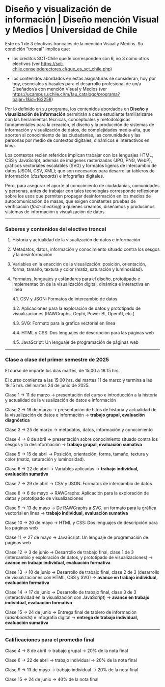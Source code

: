 # Diseño y visualización de información | Diseño mención Visual y Medios | Universidad de Chile

Este es 1 de 3 electivos troncales de la mención Visual y Medios. Su condición "troncal" implica que: 

- los créditos SCT-Chile que le corresponden son 6, no 3 como otros electivos (ver https://sct-chile.consejoderectores.cl/que_es_sct_chile.php) 

- los contenidos abordados en estas asignaturas se consideran, hoy por hoy, esenciales y basales para el desarrollo profesional de un/a Diseñador/a con mención Visual y Medios (ver https://ucampus.uchile.cl/m/fau_catalogo/programa?bajar=1&id=162258)

Por lo definido en su programa, los contenidos abordados en **Diseño y visualización de información** permitirán a cada estudiante familiarizarse con las herramientas técnicas, conceptuales y metodológicas fundamentales para la creación, el diseño y la producción de sistemas de información y visualización de datos, de complejidades media-alta, que aporten al conocimiento de las ciudadanías, las comunidades y las personas por medio de contextos digitales, dinámicos e interactivos en línea.

Los contextos recién referidos implican trabajar con los lenguajes HTML, CSS y JavaScript, además de imágenes rasterizadas (JPG, PNG, WebP), gráficos vectoriales escalables (SVG) y formatos ligeros de intercambio de datos (JSON, CSV, XML); que son necesarios para desarrollar tableros de información (*dashboards*) e infografías digitales.

Pero, para asegurar el aporte al conocimiento de ciudadanías, comunidades y personas, antes de trabajar con tales tecnologías corresponde reflexionar sobre los usos que permiten propagar desinformación en los medios de autocomunicación de masas, que exigen constantes pruebas de verificación (*fact-checking*) a quienes creamos, diseñamos y producimos sistemas de información y visualización de datos.

- - - - - - -

### Saberes y contenidos del electivo troncal

1. Historia y actualidad de la visualización de datos e información

2. Metadatos, datos, información y conocimiento situado contra los sesgos y la desinformación

3. Variables en la enacción de la visualización: posición, orientación, forma, tamaño, textura y color (matiz, saturación y luminosidad).

4. Formatos, lenguajes y estándares para el diseño, prototipado e implementación de la visualización digital, dinámica e interactiva en línea
  
   4.1. CSV y JSON: Formatos de intercambio de datos

   4.2. Aplicaciones para la exploración de datos y prototipado de visualizaciones (RAWGraphs, Gephi, Power BI, OpenAI, etc.)

   4.3. SVG: Formato para la gráfica vectorial en línea

   4.4. HTML y CSS: Dos lenguajes de descripción para las páginas web

   4.5. JavaScript: Un lenguaje de programación de páginas web

- - - - - - -

### Clase a clase del primer semestre de 2025

El curso de imparte los días martes, de 15:00 a 18:15 hrs. 

El curso comienza a las 15:00 hrs. del martes 11 de marzo y termina a las 18:15 hrs. del martes 24 de junio de 2025.

Clase 1 → 11 de marzo → presentación del curso e introducción a la historia y actualidad de la visualización de datos e información

Clase 2 → 18 de marzo → presentación de hitos de historia y actualidad de la visualización de datos e información → **trabajo grupal, evaluación diagnóstica**

Clase 3 → 25 de marzo → metadatos, datos, información y conocimiento

Clase 4 → 8 de abril → presentación sobre conocimiento situado contra los sesgos y la desinformación → **trabajo grupal, evaluación sumativa**

Clase 5 → 15 de abril → Posición, orientación, forma, tamaño, textura y color (matiz, saturación y luminosidad).

Clase 6 → 22 de abril → Variables aplicadas → **trabajo individual, evaluación sumativa**

Clase 7 → 29 de abril → CSV y JSON: Formatos de intercambio de datos

Clase 8 → 6 de mayo → RAWGraphs: Aplicación para la exploración de datos y prototipado de visualizaciones

Clase 9 → 13 de mayo → De RAWGraphs a SVG, un formato para la gráfica vectorial en línea → **trabajo individual, evaluación sumativa**

Clase 10 → 20 de mayo → HTML y CSS: Dos lenguajes de descripción para las páginas web

Clase 11 → 27 de mayo → JavaScript: Un lenguaje de programación de páginas web

Clase 12 → 3 de junio → Desarrollo de trabajo final, clase 1 de 3 (intercambio y exploración de datos, y prototipado de visualizaciones) → **avance en trabajo individual, evaluación formativa**

Clase 13 → 10 de junio → Desarrollo de trabajo final, clase 2 de 3 (desarrollo de visualizaciones con HTML, CSS y SVG) → **avance en trabajo individual, evaluación formativa**

Clase 14 → 17 de junio → Desarrollo de trabajo final, clase 3 de 3 (interactividad en la visualización con JavaScript) → **avance en trabajo individual, evaluación formativa**

Clase 15 → 24 de junio → Entrega final de tablero de información (*dashboards*) e infografía digital → **entrega de trabajo individual, evaluación sumativa**

- - - - 

### Calificaciones para el promedio final

Clase 4 → 8 de abril → trabajo grupal → 20% de la nota final

Clase 6 → 22 de abril → trabajo individual → 20% de la nota final

Clase 9 → 13 de mayo → trabajo individual → 20% de la nota final

Clase 15 → 24 de junio → 40% de la nota final



